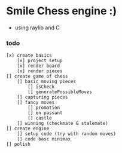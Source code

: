 # Smile Chess engine :)
- using raylib and C
### todo 
    [x] create basics
        [x] project setup
        [x] render board
        [x] render pieces
    [] create game of chess
        [] basic moving pieces
            [] isCheck
            [] generatePossibleMoves
        [] capturing pieces
        [] fancy moves 
            [] promotion
            [] en passant 
            [] castle
        [] winning (checkmate & stalemate)
    [] create engine
        [] setup code (try with random moves)
        [] code basc minimax
    [] polish
